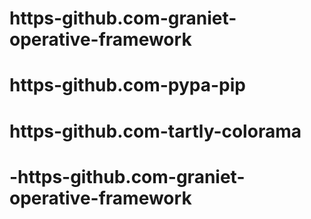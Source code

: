 # https-github.com-graniet-operative-framework
# https-github.com-pypa-pip
# https-github.com-tartly-colorama
# -https-github.com-graniet-operative-framework
